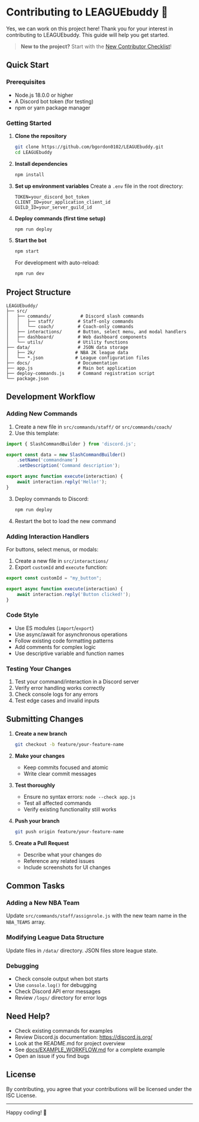# Contributing to LEAGUEbuddy 🏀

Yes, we can work on this project here! Thank you for your interest in contributing to LEAGUEbuddy. This guide will help you get started.

> **New to the project?** Start with the [New Contributor Checklist](docs/NEW_CONTRIBUTOR_CHECKLIST.md)!

## Quick Start

### Prerequisites
- Node.js 18.0.0 or higher
- A Discord bot token (for testing)
- npm or yarn package manager

### Getting Started

1. **Clone the repository**
   ```bash
   git clone https://github.com/bgordon0102/LEAGUEbuddy.git
   cd LEAGUEbuddy
   ```

2. **Install dependencies**
   ```bash
   npm install
   ```

3. **Set up environment variables**
   Create a `.env` file in the root directory:
   ```env
   TOKEN=your_discord_bot_token
   CLIENT_ID=your_application_client_id
   GUILD_ID=your_server_guild_id
   ```

4. **Deploy commands (first time setup)**
   ```bash
   npm run deploy
   ```

5. **Start the bot**
   ```bash
   npm start
   ```

   For development with auto-reload:
   ```bash
   npm run dev
   ```

## Project Structure

```
LEAGUEbuddy/
├── src/
│   ├── commands/           # Discord slash commands
│   │   ├── staff/         # Staff-only commands
│   │   └── coach/         # Coach-only commands
│   ├── interactions/      # Button, select menu, and modal handlers
│   ├── dashboard/         # Web dashboard components
│   └── utils/             # Utility functions
├── data/                  # JSON data storage
│   ├── 2k/               # NBA 2K league data
│   └── *.json            # League configuration files
├── docs/                  # Documentation
├── app.js                 # Main bot application
├── deploy-commands.js     # Command registration script
└── package.json
```

## Development Workflow

### Adding New Commands

1. Create a new file in `src/commands/staff/` or `src/commands/coach/`
2. Use this template:

```javascript
import { SlashCommandBuilder } from 'discord.js';

export const data = new SlashCommandBuilder()
    .setName('commandname')
    .setDescription('Command description');

export async function execute(interaction) {
    await interaction.reply('Hello!');
}
```

3. Deploy commands to Discord:
   ```bash
   npm run deploy
   ```

4. Restart the bot to load the new command

### Adding Interaction Handlers

For buttons, select menus, or modals:

1. Create a new file in `src/interactions/`
2. Export `customId` and `execute` function:

```javascript
export const customId = "my_button";

export async function execute(interaction) {
    await interaction.reply('Button clicked!');
}
```

### Code Style

- Use ES modules (`import`/`export`)
- Use async/await for asynchronous operations
- Follow existing code formatting patterns
- Add comments for complex logic
- Use descriptive variable and function names

### Testing Your Changes

1. Test your command/interaction in a Discord server
2. Verify error handling works correctly
3. Check console logs for any errors
4. Test edge cases and invalid inputs

## Submitting Changes

1. **Create a new branch**
   ```bash
   git checkout -b feature/your-feature-name
   ```

2. **Make your changes**
   - Keep commits focused and atomic
   - Write clear commit messages

3. **Test thoroughly**
   - Ensure no syntax errors: `node --check app.js`
   - Test all affected commands
   - Verify existing functionality still works

4. **Push your branch**
   ```bash
   git push origin feature/your-feature-name
   ```

5. **Create a Pull Request**
   - Describe what your changes do
   - Reference any related issues
   - Include screenshots for UI changes

## Common Tasks

### Adding a New NBA Team
Update `src/commands/staff/assignrole.js` with the new team name in the `NBA_TEAMS` array.

### Modifying League Data Structure
Update files in `/data/` directory. JSON files store league state.

### Debugging
- Check console output when bot starts
- Use `console.log()` for debugging
- Check Discord API error messages
- Review `/logs/` directory for error logs

## Need Help?

- Check existing commands for examples
- Review Discord.js documentation: https://discord.js.org/
- Look at the README.md for project overview
- See [docs/EXAMPLE_WORKFLOW.md](docs/EXAMPLE_WORKFLOW.md) for a complete example
- Open an issue if you find bugs

## License

By contributing, you agree that your contributions will be licensed under the ISC License.

---

Happy coding! 🏀
